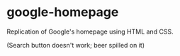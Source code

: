 # google-homepage
Replication of Google's homepage using HTML and CSS.

(Search button doesn't work; beer spilled on it)
